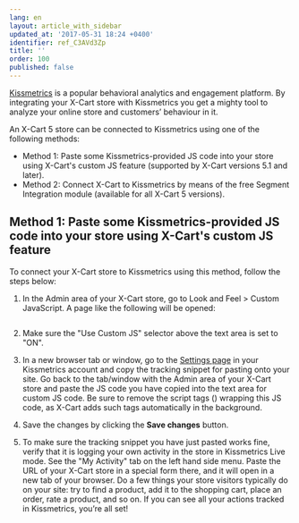 ```yaml
---
lang: en
layout: article_with_sidebar
updated_at: '2017-05-31 18:24 +0400'
identifier: ref_C3AVd3Zp
title: ''
order: 100
published: false
---
```

[Kissmetrics](https://www.kissmetrics.com/) is a popular behavioral analytics and engagement platform. By integrating your X-Cart store with Kissmetrics you get a mighty tool to analyze your online store and customers’ behaviour in it.

An X-Cart 5 store can be connected to Kissmetrics using one of the following methods:
   
   * Method 1: Paste some Kissmetrics-provided JS code into your store using X-Cart's custom JS feature (supported by X-Cart versions 5.1 and later). 
   * Method 2: Connect X-Cart to Kissmetrics by means of the free Segment Integration module (available for all X-Cart 5 versions).

## Method 1: Paste some Kissmetrics-provided JS code into your store using X-Cart's custom JS feature

To connect your X-Cart store to Kissmetrics using this method, follow the steps below:

   1.  In the Admin area of your X-Cart store, go to Look and Feel > Custom JavaScript. A page like the following will be opened:
   <img>
    
   2.  Make sure the "Use Custom JS" selector above the text area is set to "ON". 
    
   3. In a new browser tab or window, go to the [Settings page](https://app.kissmetrics.com/settings) in your Kissmetrics account and copy the tracking snippet for pasting onto your site. Go back to the tab/window with the Admin area of your X-Cart store and paste the JS code you have copied into the text area for custom JS code. Be sure to remove the script tags (<script type="text/javascript"> and </script>) wrapping this JS code, as X-Cart adds such tags automatically in the background. 
    
   4. Save the changes by clicking the **Save changes** button.
   
   5. To make sure the tracking snippet you have just pasted works fine, verify that it is logging your own activity in the store in Kissmetrics Live mode. See the "My Activity" tab on the left hand side menu. Paste the URL of your X-Cart store in a special form there, and it will open in a new tab of your browser. Do a few things your store visitors typically do on your site: try to find a product, add it to the shopping cart, place an order, rate a product, and so on. If you can see all your actions tracked in Kissmetrics, you’re all set! 

   

   


